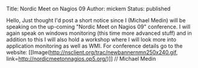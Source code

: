 Title: Nordic Meet on Nagios 09
Author: mickem
Status: published

Hello, Just thought I'd post a short notice since I (Michael Medin) will
be speaking on the up-coming "Nordic Meet on Nagios 09" conference. I
will again speak on windows monitoring (this time more advanced stuff)
and in addition to this I will also hold a workshop where I will look
more into application monitoring as well as WMI. For conference details
go to the website:
\[\[Image(http://nsclient.org/trac/newbannernmn250x240.gif,
link=http://nordicmeetonnagios.op5.org/)\]\] // Michael Medin
